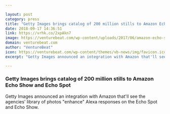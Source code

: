 ```yaml
---

layout: post
category: press
title: "Getty Images brings catalog of 200 million stills to Amazon Echo Show and Echo Spot"
date: 2018-09-17 14:36:51
link: https://vrhk.co/2xpAkn7
image: https://venturebeat.com/wp-content/uploads/2017/06/amazon-echo-show-black-counter-e1507449065353.jpg?fit=1200%2C800&strip=all
domain: venturebeat.com
author: "VentureBeat"
icon: https://venturebeat.com/wp-content/themes/vb-news/img/favicon.ico
excerpt: "Getty Images announced an integration with Amazon that'll see the agencies' library of photos \"enhance\" Alexa responses on the Echo Spot and Echo Show. "

---
```


### Getty Images brings catalog of 200 million stills to Amazon Echo Show and Echo Spot

Getty Images announced an integration with Amazon that'll see the agencies' library of photos "enhance" Alexa responses on the Echo Spot and Echo Show. 